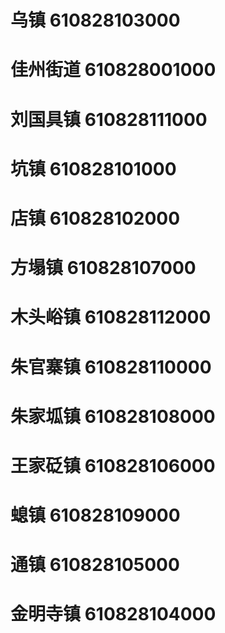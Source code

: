 # 乌镇 610828103000
# 佳州街道 610828001000
# 刘国具镇 610828111000
# 坑镇 610828101000
# 店镇 610828102000
# 方塌镇 610828107000
# 木头峪镇 610828112000
# 朱官寨镇 610828110000
# 朱家坬镇 610828108000
# 王家砭镇 610828106000
# 螅镇 610828109000
# 通镇 610828105000
# 金明寺镇 610828104000
